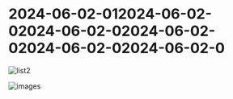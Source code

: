 # 2024-06-02-012024-06-02-02024-06-02-02024-06-02-02024-06-02-02024-06-02-0

![list2](https://github.com/user-attachments/assets/7f036ec8-d6e6-4ada-a5fd-2c8daff1dbfa)


![images](https://github.com/user-attachments/assets/797cd00d-81ea-443e-8017-c039737ec18a)


